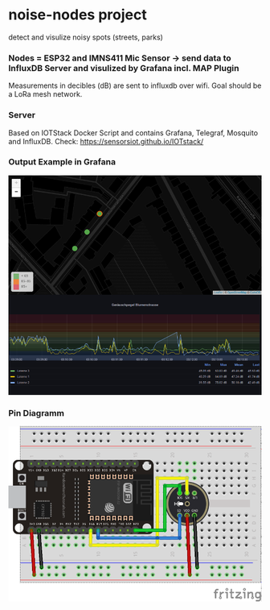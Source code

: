 # noise-nodes project 
detect and visulize noisy spots (streets, parks)

### Nodes = ESP32 and IMNS411 Mic Sensor -> send data to InfluxDB Server and visulized by Grafana incl. MAP Plugin
Measurements in decibles (dB) are sent to influxdb over wifi. Goal should be a LoRa mesh network.

### Server 
Based on IOTStack Docker Script and contains Grafana, Telegraf, Mosquito and InfluxDB.
Check: https://sensorsiot.github.io/IOTstack/

### Output Example in Grafana
![Grafana](https://github.com/pan0ne/noise-nodes/blob/main/NoiseNode_GrafanaOutputExample.png)

### Pin Diagramm
![Fritzing](https://github.com/pan0ne/noise-nodes/blob/main/fritzing.png)
